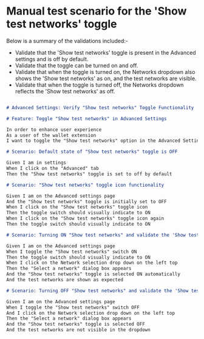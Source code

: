 
# Manual test scenario for the 'Show test networks' toggle

Below is a summary of the validations included:-

* Validate that the 'Show test networks' toggle is present in the Advanced settings and is off by default.
* Validate that the toggle can be turned on and off.
* Validate that when the toggle is turned on, the Networks dropdown also shows the 'Show test networks' as on, and the test networks are visible.
* Validate that when the toggle is turned off, the Networks dropdown reflects the 'Show test networks' as off.


```markdown

# Advanced Settings: Verify "Show test networks" Toggle Functionality

# Feature: Toggle "Show test networks" in Advanced Settings

In order to enhance user experience
As a user of the wallet extension
I want to toggle the "Show test networks" option in the Advanced Settings

# Scenario: Default state of "Show test networks" toggle is OFF

Given I am in settings
When I click on the "Advanced" tab
Then the "Show test networks" toggle is set to off by default

# Scenario: "Show test networks" toggle icon functionality

Given I am on the Advanced settings page
And the "Show test networks" toggle is initially set to OFF
When I click on the "Show test networks" toggle icon
Then the toggle switch should visually indicate to ON
When I click on the "Show test networks" toggle icon again
Then the toggle switch should visually indicate to ON

# Scenario: Turning ON "Show test networks" and validate the 'Show test networks' in network selection dialog is turned ON and the test networks are visible

Given I am on the Advanced settings page
When I toggle the "Show test networks" switch ON
Then the toggle switch should visually indicate to ON
When I click on the Network selection drop down on the left top
Then the "Select a network" dialog box appears
And the "Show test networks" toggle is selected ON automatically
And the test networks are shown as expected

# Scenario: Turning OFF "Show test networks" and validate the 'Show test networks' in network selection dialog is turned OFF

Given I am on the Advanced settings page
When I toggle the "Show test networks" switch OFF
And I click on the Network selection drop down on the left top
Then the "Select a network" dialog box appears
And the "Show test networks" toggle is selected OFF
And the test networks are not visible in the dropdown

```
